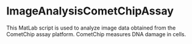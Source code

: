 # ImageAnalysisCometChipAssay
This MatLab script is used to analyze image data obtained from the CometChip assay platform. CometChip measures DNA damage in cells.
